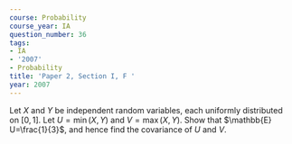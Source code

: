 ```yaml
---
course: Probability
course_year: IA
question_number: 36
tags:
- IA
- '2007'
- Probability
title: 'Paper 2, Section I, F '
year: 2007
---
```




Let $X$ and $Y$ be independent random variables, each uniformly distributed on $[0,1]$. Let $U=\min (X, Y)$ and $V=\max (X, Y)$. Show that $\mathbb{E} U=\frac{1}{3}$, and hence find the covariance of $U$ and $V$.